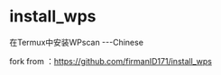 # install_wps



在Termux中安装WPscan ---Chinese



fork from ：https://github.com/firmanID171/install_wps

